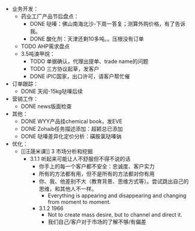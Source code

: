 - 业务开发：
	- 药业工厂产品节后盘点：
		- DONE 哒嗪：佛山南海北沙-下周一答复；测算外购价格，有了告诉我。
		- DONE 酸化剂：天津还剩10多吨。。压根没有订单
	- TODO AHP需求盘点
	- 3.5吨溴甲烷：
		- TODO 单据确认，代理出提单、trade name的问题
		- TODO 三方协议起草，发客户
		- DONE iPIC国家，出口许可，请客户帮忙催
- 订单跟踪：
	- DONE 天闳-15kg哒嗪后续
- 营销工作：
	- DONE news版面检查
- 其他：
	- DONE WYY产品挂chemical book，发EVE
	- DONE Zohaib任务描述添加：超颖总已添加
	- DONE 哒嗪差异化定价分析：磺胺氯哒嗪钠
- 优化：
	- [[汪晟米课]] 3 市场分析和挖掘
		- 3.1.1 听起来可能让人不舒服但不得不说的话
			- 你手上的每一个客户都不安全：忠诚度、客户实力
			- 所有的方法都有用，但不是所有的方法都对你有用
			- 你、我、他差别不大（教育背景、思维方式等）。尝试跳出自己的思维，和其他人不一样。
				- Everything is appearing and disappearing and changing from moment to moment.
			- 3.1.2 1966
				- Not to  create mass desire, but to channel and direct it.
				- 我们自己/客户对于市场的了解不够/有偏差